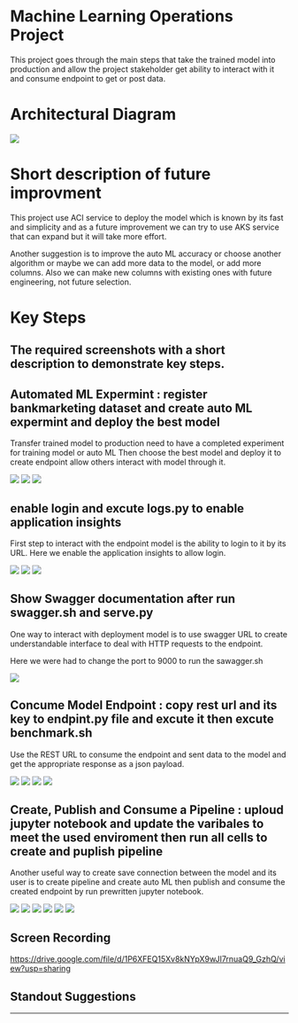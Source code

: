 
# Machine Learning Operations Project

This project goes through the main steps that take the trained model into production and allow the project stakeholder get ability to interact with it and consume endpoint to get or post data.


# Architectural Diagram
<img src="images/ML Operation Project.jpg" >


# Short description of future improvment
This project use ACI service to deploy the model which is known by its fast and simplicity and as a future improvement we can try to use AKS service that can expand but it will take more effort.

Another suggestion is to improve the auto ML accuracy or choose another algorithm or maybe we can add more data to the model, or add more columns. Also we can make new columns with existing ones with future engineering, not future selection.

# Key Steps

## The required screenshots with a short description to demonstrate key steps.

## Automated ML Expermint : register bankmarketing dataset and create auto ML expermint and deploy the best model

Transfer trained model to production need to have a completed experiment for training model or auto ML 
Then choose the best model and deploy it to create endpoint allow others interact with model through it.

<img src="images/Registered Datasets.jpg">

<img src="images/experiment is shown as completed.jpg">

<img src="images/the best model .jpg">

## enable login and excute logs.py to enable application insights

First step to interact with the endpoint model is the ability to login to it by its URL.
Here we enable the application insights to allow login. 


<img src="images/Application Insights is enabled.jpg">

<img src="images/logs by running the provided logs script.jpg">

<img src="images/logs by running the provided logs script 2.jpg">

## Show Swagger documentation after run swagger.sh and serve.py 

One way to interact with deployment model is to use swagger URL to create
understandable interface to deal with HTTP requests to the endpoint.

Here we were had to change the port to 9000 to run the sawagger.sh

<img src="images/swagger runs .jpg">


## Concume Model Endpoint : copy rest url and its key to endpint.py file and excute it then excute benchmark.sh

Use the REST URL to consume the endpoint and sent data to the model and get the appropriate response as a json payload.


<img src="images/endpoint script runs against the API producing JSON output from the model.jpg">


<img src="images/Apache Benchmark 1.jpg">

<img src="images/Apache Benchmark 2.jpg">

<img src="images/Apache Benchmark 3.jpg">


## Create, Publish and Consume a Pipeline : uploud jupyter notebook and update the varibales to meet the used enviroment then run all cells to create and puplish pipeline

Another useful way to create save connection between the model and its user is to create pipeline and create auto ML then publish and consume the created endpoint by run prewritten jupyter notebook.

<img src="images/pipeline has been created.jpg">

<img src="images/pipeline endpoint.jpg">

<img src="images/Bankmarketing dataset with the AutoML module.jpg">

<img src="images/Published Pipeline overview.jpg">

<img src="images/Use RunDetails Widget.jpg">

<img src="images/pipeline scheduled run.jpg">


## Screen Recording

https://drive.google.com/file/d/1P6XFEQ15Xv8kNYpX9wJI7rnuaQ9_GzhQ/view?usp=sharing


## Standout Suggestions
------
